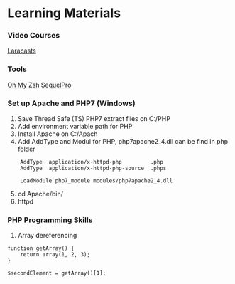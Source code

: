 # Learning Materials
### Video Courses
[Laracasts](https://laracasts.com)

### Tools
[Oh My Zsh](https://ohmyz.sh/)
[SequelPro](https://www.sequelpro.com/)

### Set up Apache and PHP7 (Windows)
1. Save Thread Safe (TS) PHP7 extract files on C:/PHP
2. Add environment variable path for PHP
3. Install Apache on C:/Apach
4. Add AddType and Modul for PHP, php7apache2_4.dll can be find in php folder
```
	AddType  application/x-httpd-php         .php
	AddType  application/x-httpd-php-source  .phps

	LoadModule php7_module modules/php7apache2_4.dll
```
5. cd Apache/bin/
6. httpd

### PHP Programming Skills
1. Array dereferencing
```
function getArray() {
    return array(1, 2, 3);
}

$secondElement = getArray()[1];
```

